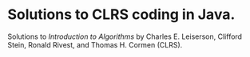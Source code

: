 # Solutions to CLRS coding in Java.
Solutions to *Introduction to Algorithms* by Charles E. Leiserson, Clifford Stein, Ronald Rivest, and Thomas H. Cormen (CLRS).
